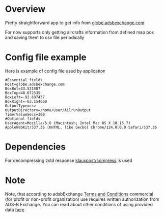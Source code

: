 # Overview
Pretty straightforward app to get info from [globe.adsbexchange.com](https://globe.adsbexchange.com/)

For now supports only getting aircrafts information from defined map box and saving them to csv file periodically

# Config file example

Here is example of config file used by application

```
#Essential fields
Host=globe.adsbexchange.com
BoxBot=33.521887
BoxTop=40.672535
BoxLeft=-92.697437
BoxRight=-63.154660
OutputType=csv
OutputDirectory=/home/User/AilrunOutput
TimerValueSecs=300
#Optional fields
UserAgent=Mozilla/5.0 (Macintosh; Intel Mac OS X 10_15_7) AppleWebKit/537.36 (KHTML, like Gecko) Chrome/124.0.0.0 Safari/537.36
```

# Dependencies
For decompressing zstd response [klauspost/compress](https://github.com/klauspost/compress/tree/master/zstd) is used

# Note

Note, that according to adsbExchange [Terms and Conditions](https://www.adsbexchange.com/legal-and-privacy/) commercial (for profit or non-profit organization) use requires written authorization from ADS-B Exchange.
You can read about other conditions of using provided data [here](https://rapidapi.com/adsbx/api/adsbexchange-com1)
